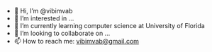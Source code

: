 - 👋 Hi, I’m @vibimvab
- 👀 I’m interested in ...
- 🌱 I’m currently learning computer science at University of Florida
- 💞️ I’m looking to collaborate on ...
- 📫 How to reach me: vibimvab@gmail.com
